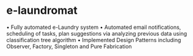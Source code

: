 # e-laundromat
• Fully automated e-Laundry system
• Automated email notifications, scheduling of tasks, plan suggestions via analyzing previous data using classification tree algorithm
• Implemented Design Patterns including Observer, Factory, Singleton and Pure Fabrication
